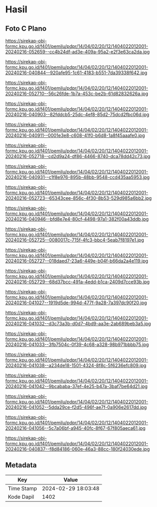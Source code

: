 # Hasil

## Foto C Plano

https://sirekap-obj-formc.kpu.go.id/f401/pemilu/pdpr/14/04/02/20/12/1404022012001-20240216-052659--cc4b24df-ad3e-409a-95a2-e2f3e63ca2da.jpg

https://sirekap-obj-formc.kpu.go.id/f401/pemilu/pdpr/14/04/02/20/12/1404022012001-20240216-040844--920afe95-1c61-4183-b551-7da39338f642.jpg

https://sirekap-obj-formc.kpu.go.id/f401/pemilu/pdpr/14/04/02/20/12/1404022012001-20240216-052710--56c26fde-1b7a-453c-be2b-61d82832626a.jpg

https://sirekap-obj-formc.kpu.go.id/f401/pemilu/pdpr/14/04/02/20/12/1404022012001-20240216-040903--82fddcb5-25dc-4ef8-85d2-75dcd2fbc06d.jpg

https://sirekap-obj-formc.kpu.go.id/f401/pemilu/pdpr/14/04/02/20/12/1404022012001-20240216-040911--0001e3e8-c608-41f0-b6d8-1a8f45aaafe0.jpg

https://sirekap-obj-formc.kpu.go.id/f401/pemilu/pdpr/14/04/02/20/12/1404022012001-20240216-052718--cd2d9a24-df86-4466-8740-dca78dd42c73.jpg

https://sirekap-obj-formc.kpu.go.id/f401/pemilu/pdpr/14/04/02/20/12/1404022012001-20240216-040931--c1f8e976-895b-48bb-9548-ccd435aa5953.jpg

https://sirekap-obj-formc.kpu.go.id/f401/pemilu/pdpr/14/04/02/20/12/1404022012001-20240216-052723--65343cee-856c-4f30-8b53-529d985a6bb2.jpg

https://sirekap-obj-formc.kpu.go.id/f401/pemilu/pdpr/14/04/02/20/12/1404022012001-20240216-040946--bfd8e7e4-80cf-4498-97a1-382f00a43ddb.jpg

https://sirekap-obj-formc.kpu.go.id/f401/pemilu/pdpr/14/04/02/20/12/1404022012001-20240216-052725--0080017c-715f-4fc3-bbc4-5eab7f8197e1.jpg

https://sirekap-obj-formc.kpu.go.id/f401/pemilu/pdpr/14/04/02/20/12/1404022012001-20240216-052727--018daed7-23a6-449e-b04f-b66da2a4e119.jpg

https://sirekap-obj-formc.kpu.go.id/f401/pemilu/pdpr/14/04/02/20/12/1404022012001-20240216-052729--68d37bcc-491a-4edd-b1ca-2409d7cce93b.jpg

https://sirekap-obj-formc.kpu.go.id/f401/pemilu/pdpr/14/04/02/20/12/1404022012001-20240216-041027--1919d5de-994d-477f-9a28-7a397dc90f20.jpg

https://sirekap-obj-formc.kpu.go.id/f401/pemilu/pdpr/14/04/02/20/12/1404022012001-20240216-041032--d3c73a3b-d0d7-4bd9-aa3e-2ab689beb3a5.jpg

https://sirekap-obj-formc.kpu.go.id/f401/pemilu/pdpr/14/04/02/20/12/1404022012001-20240216-041033--3fb7504c-0f39-4c68-a328-98b971bbbb75.jpg

https://sirekap-obj-formc.kpu.go.id/f401/pemilu/pdpr/14/04/02/20/12/1404022012001-20240216-041038--a234de18-1501-4324-8f8c-5f6236efc809.jpg

https://sirekap-obj-formc.kpu.go.id/f401/pemilu/pdpr/14/04/02/20/12/1404022012001-20240216-041042--9bcababa-37ef-4e25-b47a-3baf7be64d21.jpg

https://sirekap-obj-formc.kpu.go.id/f401/pemilu/pdpr/14/04/02/20/12/1404022012001-20240216-041052--5dda29ce-f2d5-496f-ae7f-0a906e2617dd.jpg

https://sirekap-obj-formc.kpu.go.id/f401/pemilu/pdpr/14/04/02/20/12/1404022012001-20240216-041056--5c7a06bf-a945-40fc-8f67-67f805aeca61.jpg

https://sirekap-obj-formc.kpu.go.id/f401/pemilu/pdpr/14/04/02/20/12/1404022012001-20240216-040837--f8d84186-060e-46a3-88cc-180f24030ede.jpg


## Metadata

| Key        | Value               |
| ---------- | ------------------- |
| Time Stamp | 2024-02-29 18:03:48 |
| Kode Dapil | 1402                |



